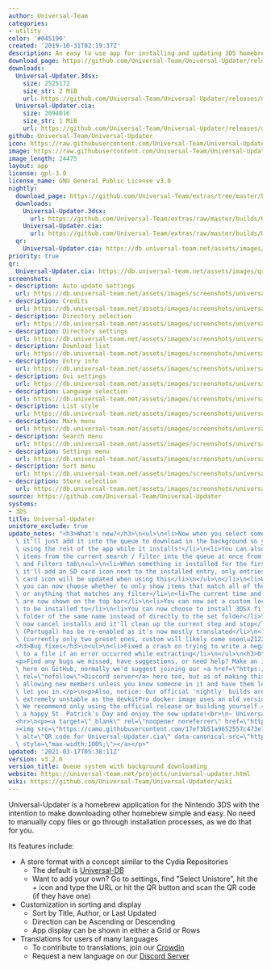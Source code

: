 ```yaml
---
author: Universal-Team
categories:
- utility
color: '#045190'
created: '2019-10-31T02:19:37Z'
description: An easy to use app for installing and updating 3DS homebrew
download_page: https://github.com/Universal-Team/Universal-Updater/releases/tag/v3.2.0
downloads:
  Universal-Updater.3dsx:
    size: 2525172
    size_str: 2 MiB
    url: https://github.com/Universal-Team/Universal-Updater/releases/download/v3.2.0/Universal-Updater.3dsx
  Universal-Updater.cia:
    size: 2094016
    size_str: 1 MiB
    url: https://github.com/Universal-Team/Universal-Updater/releases/download/v3.2.0/Universal-Updater.cia
github: Universal-Team/Universal-Updater
icon: https://raw.githubusercontent.com/Universal-Team/Universal-Updater/master/app/icon.png
image: https://raw.githubusercontent.com/Universal-Team/Universal-Updater/master/app/banner.png
image_length: 24475
layout: app
license: gpl-3.0
license_name: GNU General Public License v3.0
nightly:
  download_page: https://github.com/Universal-Team/extras/tree/master/builds/Universal-Updater
  downloads:
    Universal-Updater.3dsx:
      url: https://github.com/Universal-Team/extras/raw/master/builds/Universal-Updater/Universal-Updater.3dsx
    Universal-Updater.cia:
      url: https://github.com/Universal-Team/extras/raw/master/builds/Universal-Updater/Universal-Updater.cia
  qr:
    Universal-Updater.cia: https://db.universal-team.net/assets/images/qr/nightly/universal-updater.cia.png
priority: true
qr:
  Universal-Updater.cia: https://db.universal-team.net/assets/images/qr/universal-updater.cia.png
screenshots:
- description: Auto update settings
  url: https://db.universal-team.net/assets/images/screenshots/universal-updater/auto-update-settings.png
- description: Credits
  url: https://db.universal-team.net/assets/images/screenshots/universal-updater/credits.png
- description: Directory selection
  url: https://db.universal-team.net/assets/images/screenshots/universal-updater/directory-selection.png
- description: Directory settings
  url: https://db.universal-team.net/assets/images/screenshots/universal-updater/directory-settings.png
- description: Download list
  url: https://db.universal-team.net/assets/images/screenshots/universal-updater/download-list.png
- description: Entry info
  url: https://db.universal-team.net/assets/images/screenshots/universal-updater/entry-info.png
- description: Gui settings
  url: https://db.universal-team.net/assets/images/screenshots/universal-updater/gui-settings.png
- description: Language selection
  url: https://db.universal-team.net/assets/images/screenshots/universal-updater/language-selection.png
- description: List style
  url: https://db.universal-team.net/assets/images/screenshots/universal-updater/list-style.png
- description: Mark menu
  url: https://db.universal-team.net/assets/images/screenshots/universal-updater/mark-menu.png
- description: Search menu
  url: https://db.universal-team.net/assets/images/screenshots/universal-updater/search-menu.png
- description: Settings menu
  url: https://db.universal-team.net/assets/images/screenshots/universal-updater/settings-menu.png
- description: Sort menu
  url: https://db.universal-team.net/assets/images/screenshots/universal-updater/sort-menu.png
- description: Store selection
  url: https://db.universal-team.net/assets/images/screenshots/universal-updater/store-selection.png
source: https://github.com/Universal-Team/Universal-Updater
systems:
- 3DS
title: Universal-Updater
unistore_exclude: true
update_notes: "<h3>What's new?</h3>\n<ul>\n<li>Now when you select something to download\
  \ it'll just add it into the queue to download in the background so you can continue\
  \ using the rest of the app while it installs!</li>\n<li>You can also now add all\
  \ items from the current search / filter into the queue at once from the Search\
  \ and Filters tab\n<ul>\n<li>When something is installed for the first time now\
  \ it'll add an SD card icon next to the installed entry, only entries with the SD\
  \ card icon will be updated when using this</li>\n</ul>\n</li>\n<li>When filtering\
  \ you can now choose whether to only show items that match all of the selected filters\
  \ or anything that matches any filter</li>\n<li>The current time and battery level\
  \ are now shown on the top bar</li>\n<li>You can now set a custom location for FIRMs\
  \ to be installed to</li>\n<li>You can now choose to install 3DSX files inside a\
  \ folder of the same name instead of directly to the set folder</li>\n<li>You can\
  \ now cancel installs and it'll clean up the current step and stop</li>\n<li>Portuguese\
  \ (Portugal) has be re-enabled as it's now mostly translated</li>\n<li>Added themes\
  \ (currently only two preset ones, custom will likely come soon\u2122)</li>\n</ul>\n\
  <h3>Bug fixes</h3>\n<ul>\n<li>Fixed a crash on trying to write a negative amount\
  \ to a file if an error occurred while extracting</li>\n</ul>\n<h3>Other notes</h3>\n\
  <p>Find any bugs we missed, have suggestions, or need help? Make an issue or discussion\
  \ here on GitHub, normally we'd suggest joining our <a href=\"https://universal-team.net/discord\"\
  \ rel=\"nofollow\">Discord server</a> here too, but as of making this we're not\
  \ allowing new members unless you know someone in it and have them let us know to\
  \ let you in.</p>\n<p>Also, notice: Our official 'nightly' builds are currently\
  \ extremely unstable as the devkitPro docker image uses an old version of Citro2D.\
  \ We recommend only using the official release or building yourself.</p>\n<p>Have\
  \ a happy St. Patrick's Day and enjoy the new update!<br>\n~ Universal-Team</p>\n\
  <hr>\n<p><a target=\"_blank\" rel=\"noopener noreferrer\" href=\"https://camo.githubusercontent.com/17ef3b51a9652557c473e773d97f81b1b7fc5b2af88729989f9bb74e4cd88486/68747470733a2f2f64622e756e6976657273616c2d7465616d2e6e65742f6173736574732f696d616765732f71722f756e6976657273616c2d757064617465722e6369612e706e67\"\
  ><img src=\"https://camo.githubusercontent.com/17ef3b51a9652557c473e773d97f81b1b7fc5b2af88729989f9bb74e4cd88486/68747470733a2f2f64622e756e6976657273616c2d7465616d2e6e65742f6173736574732f696d616765732f71722f756e6976657273616c2d757064617465722e6369612e706e67\"\
  \ alt=\"QR code for Universal-Updater.cia\" data-canonical-src=\"https://db.universal-team.net/assets/images/qr/universal-updater.cia.png\"\
  \ style=\"max-width:100%;\"></a></p>"
updated: '2021-03-17T05:38:11Z'
version: v3.2.0
version_title: Queue system with background downloading
website: https://universal-team.net/projects/universal-updater.html
wiki: https://github.com/Universal-Team/Universal-Updater/wiki
---
```

Universal-Updater is a homebrew application for the Nintendo 3DS with the intention to make downloading other homebrew simple and easy. No need to manually copy files or go through installation processes, as we do that for you.

Its features include:
- A store format with a concept similar to the Cydia Repositories
   - The default is [Universal-DB](https://db.universal-team.net)
   - Want to add your own? Go to settings, find "Select Unistore", hit the + icon and type the URL or hit the QR button and scan the QR code (if they have one)
- Customization in sorting and display
   - Sort by Title, Author, or Last Updated
   - Direction can be Ascending or Descending
   - App display can be shown in either a Grid or Rows
- Translations for users of many languages
   - To contribute to translations, join our [Crowdin](https://crwd.in/universal-updater)
   - Request a new language on our [Discord Server](https://universal-team.net/discord)